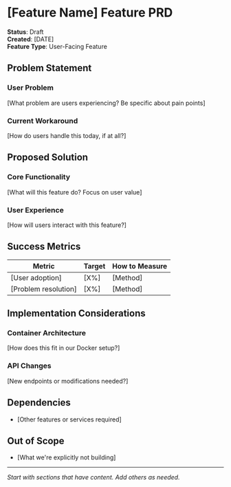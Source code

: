 # [Feature Name] Feature PRD

**Status**: Draft  
**Created**: [DATE]  
**Feature Type**: User-Facing Feature

## Problem Statement
### User Problem
[What problem are users experiencing? Be specific about pain points]

### Current Workaround
[How do users handle this today, if at all?]

## Proposed Solution
### Core Functionality
[What will this feature do? Focus on user value]

### User Experience
[How will users interact with this feature?]

## Success Metrics
| Metric | Target | How to Measure |
|--------|--------|----------------|
| [User adoption] | [X%] | [Method] |
| [Problem resolution] | [X%] | [Method] |

## Implementation Considerations
### Container Architecture
[How does this fit in our Docker setup?]

### API Changes
[New endpoints or modifications needed?]

## Dependencies
- [Other features or services required]

## Out of Scope
- [What we're explicitly not building]

---
*Start with sections that have content. Add others as needed.*